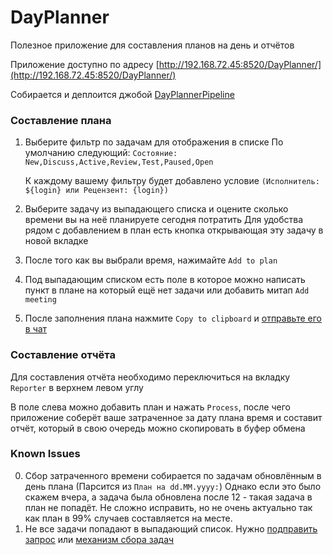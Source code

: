 # DayPlanner

Полезное приложение для составления планов на день и отчётов

Приложение доступно по адресу [http://192.168.72.45:8520/DayPlanner/](http://192.168.72.45:8520/DayPlanner/)

Собирается и деплоится джобой [DayPlannerPipeline](https://jenkins.protei.ru/view/all/job/qa/job/DayPlanner/job/DayPlannerPipeline/)

### Составление плана
1. Выберите фильтр по задачам для отображения в списке
    По умолчанию следующий: `Состояние: New,Discuss,Active,Review,Test,Paused,Open`
    
    К каждому вашему фильтру будет добавлено условие `(Исполнитель: ${login} или Рецензент: {login})`
2. Выберите задачу из выпадающего списка и оцените сколько времени вы на неё планируете сегодня потратить
    Для удобства рядом с добавлением в план есть кнопка открывающая эту задачу в новой вкладке
3. После того как вы выбрали время, нажимайте `Add to plan`
4. Под выпадающим списком есть поле в которое можно написать пункт в плане на который ещё нет задачи или добавить митап `Add meeting`

5. После заполнения плана нажмите `Copy to clipboard` и [отправьте его в чат](https://mattermost.protei.ru/qa/channels/qa_ui) 

### Составление отчёта

Для составления отчёта необходимо переключиться на вкладку `Reporter` в верхнем левом углу

В поле слева можно добавить план и нажать `Process`, после чего приложение соберёт ваше затраченное за дату плана время и составит отчёт,
 который в свою очередь можно скопировать в буфер обмена
 
 
 ### Known Issues
 
 0. Сбор затраченного времени собирается по задачам обновлённым в день плана (Парсится из `План на dd.MM.yyyy:`)
    Однако если это было скажем вчера, а задача была обновлена после 12 - такая задача в план не попадёт. 
    Не сложно исправить, но не очень актуально так как план в 99% случаев составляется на месте.
 1. Не все задачи попадают в выпадающий список. Нужно [подправить запрос](./src/main/java/ru/protei/dayPlanner/Utils/YoutrackRequests.java)
  или [механизм сбора задач](./src/main/java/ru/protei/dayPlanner/controller/ReporterRestController.java)